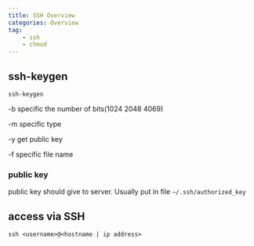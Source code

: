 ```yaml
---
title: SSH Overview
categories: Overview
tag:
    - ssh
    - chmod
---
```


## ssh-keygen

`ssh-keygen`

-b specific the number of bits(1024 2048 4069)

-m specific type

-y get public key

-f specific file name

### public key

public key should give to server. Usually put in file `~/.ssh/authorized_key`

## access via SSH

`ssh <username>@<hostname | ip address>`
